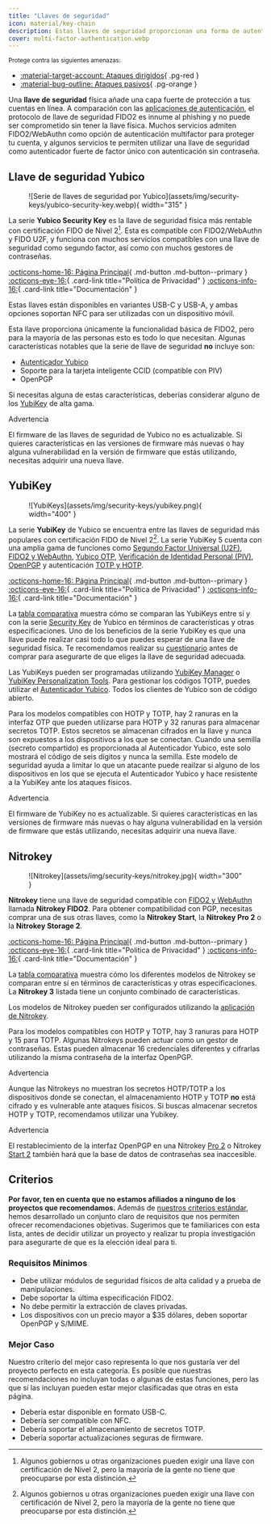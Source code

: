 ```yaml
---
title: "Llaves de seguridad"
icon: material/key-chain
description: Estas llaves de seguridad proporcionan una forma de autenticación inmune al phishing para las cuentas que lo admiten.
cover: multi-factor-authentication.webp
---
```


<small>Protege contra las siguientes amenazas:</small>

- [:material-target-account: Ataques dirigidos](basics/common-threats.md#attacks-against-specific-individuals){ .pg-red }
- [:material-bug-outline: Ataques pasivos](basics/common-threats.md#security-and-privacy){ .pg-orange }

Una **llave de seguridad** física añade una capa fuerte de protección a tus cuentas en línea. A comparación con las [aplicaciones de autenticación](multi-factor-authentication.md), el protocolo de llave de seguridad FIDO2 es innume al phishing y no puede ser comprometido sin tener la llave física. Muchos servicios admiten FIDO2/WebAuthn como opción de autenticación multifactor para proteger tu cuenta, y algunos servicios te permiten utilizar una llave de seguridad como autenticador fuerte de factor único con autenticación sin contraseña.

## Llave de seguridad Yubico

<div class="admonition recommendation" markdown>

<figure markdown="span">  ![Serie de llaves de seguridad por Yubico](assets/img/security-keys/yubico-security-key.webp){ width="315" }</figure>

La serie **Yubico Security Key** es la llave de seguridad física más rentable con certificación FIDO de Nivel 2[^1]. Esta es compatible con FIDO2/WebAuthn y FIDO U2F, y funciona con muchos servicios compatibles con una llave de seguridad como segundo factor, así como con muchos gestores de contraseñas.

[:octicons-home-16: Página Principal](https://yubico.com/products/security-key){ .md-button .md-button--primary }
[:octicons-eye-16:](https://yubico.com/support/terms-conditions/privacy-notice){ .card-link title="Política de Privacidad" }
[:octicons-info-16:](https://docs.yubico.com){ .card-link title="Documentación" }

</details>

</div>

Estas llaves están disponibles en variantes USB-C y USB-A, y ambas opciones soportan NFC para ser utilizadas con un dispositivo móvil.

Esta llave proporciona únicamente la funcionalidad básica de FIDO2, pero para la mayoría de las personas esto es todo lo que necesitan. Algunas características notables que la serie de llave de seguridad **no** incluye son:

- [Autenticador Yubico](https://yubico.com/products/yubico-authenticator)
- Soporte para la tarjeta inteligente CCID (compatible con PIV)
- OpenPGP

Si necesitas alguna de estas características, deberías considerar alguno de los [YubiKey](#yubikey) de alta gama.

<div class="admonition warning" markdown>
<p class="admonition-title">Advertencia</p>

El firmware de las llaves de seguridad de Yubico no es actualizable. Si quieres características en las versiones de firmware más nuevas o hay alguna vulnerabilidad en la versión de firmware que estás utilizando, necesitas adquirir una nueva llave.

</div>

## YubiKey

<div class="admonition recommendation" markdown>

<figure markdown="span">  ![YubiKeys](assets/img/security-keys/yubikey.png){ width="400" }</figure>

La serie **YubiKey** de Yubico se encuentra entre las llaves de seguridad más populares con certificación FIDO de Nivel 2[^1]. La serie YubiKey 5 cuenta con una amplia gama de funciones como [Segundo Factor Universal (U2F)](https://en.wikipedia.org/wiki/Universal_2nd_Factor), [FIDO2 y WebAuthn](basics/multi-factor-authentication.md#fido-fast-identity-online), [Yubico OTP](basics/multi-factor-authentication.md#yubico-otp), [Verificación de Identidad Personal (PIV)](https://developers.yubico.com/PIV), [OpenPGP](https://developers.yubico.com/PGP) y autenticación [TOTP y HOTP](https://developers.yubico.com/OATH).

[:octicons-home-16: Página Principal](https://yubico.com/products/yubikey-5-overview){ .md-button .md-button--primary }
[:octicons-eye-16:](https://yubico.com/support/terms-conditions/privacy-notice){ .card-link title="Política de Privacidad" }
[:octicons-info-16:](https://docs.yubico.com){ .card-link title="Documentación" }

</details>

</div>

La [tabla comparativa](https://yubico.com/store/compare) muestra cómo se comparan las YubiKeys entre sí y con la serie [Security Key](#yubico-security-key) de Yubico en términos de características y otras especificaciones. Uno de los beneficios de la serie YubiKey es que una llave puede realizar casi todo lo que puedes esperar de una llave de seguridad física. Te recomendamos realizar su [cuestionario](https://yubico.com/quiz) antes de comprar para asegurarte de que eliges la llave de seguridad adecuada.

Las YubiKeys pueden ser programadas utilizando [YubiKey Manager](https://yubico.com/support/download/yubikey-manager) o [YubiKey Personalization Tools](https://yubico.com/support/download/yubikey-personalization-tools). Para gestionar los códigos TOTP, puedes utilizar el [Autenticador Yubico](https://yubico.com/products/yubico-authenticator). Todos los clientes de Yubico son de código abierto.

Para los modelos compatibles con HOTP y TOTP, hay 2 ranuras en la interfaz OTP que pueden utilizarse para HOTP y 32 ranuras para almacenar secretos TOTP. Estos secretos se almacenan cifrados en la llave y nunca son expuestos a los dispositivos a los que se conectan. Cuando una semilla (secreto compartido) es proporcionada al Autenticador Yubico, este solo mostrará el código de seis dígitos y nunca la semilla. Este modelo de seguridad ayuda a limitar lo que un atacante puede reailzar si alguno de los dispositivos en los que se ejecuta el Autenticador Yubico y hace resistente a la YubiKey ante los ataques físicos.

<div class="admonition warning" markdown>
<p class="admonition-title">Advertencia</p>

El firmware de YubiKey no es actualizable. Si quieres características en las versiones de firmware más nuevas o hay alguna vulnerabilidad en la versión de firmware que estás utilizando, necesitas adquirir una nueva llave.

</div>

## Nitrokey

<div class="admonition recommendation" markdown>

<figure markdown="span">  ![Nitrokey](assets/img/security-keys/nitrokey.jpg){ width="300" }</figure>

**Nitrokey** tiene una llave de seguridad compatible con [FIDO2 y WebAuthn](basics/multi-factor-authentication.md#fido-fast-identity-online) llamada **Nitrokey FIDO2**. Para obtener compatibilidad con PGP, necesitas comprar una de sus otras llaves, como la **Nitrokey Start**, la **Nitrokey Pro 2** o la **Nitrokey Storage 2**.

[:octicons-home-16: Página Principal](https://nitrokey.com){ .md-button .md-button--primary }
[:octicons-eye-16:](https://nitrokey.com/data-privacy-policy){ .card-link title="Politica de Privacidad" }
[:octicons-info-16:](https://docs.nitrokey.com){ .card-link title="Documentación" }

</details>

</div>

La [tabla comparativa](https://nitrokey.com/products/nitrokeys) muestra cómo los diferentes modelos de Nitrokey se comparan entre sí en términos de características y otras especificaciones. La **Nitrokey 3** listada tiene un conjunto combinado de características.

Los modelos de Nitrokey pueden ser configurados utilizando la [aplicación de Nitrokey](https://nitrokey.com/download).

Para los modelos compatibles con HOTP y TOTP, hay 3 ranuras para HOTP y 15 para TOTP. Algunas Nitrokeys pueden actuar como un gestor de contraseñas. Estas pueden almacenar 16 credenciales diferentes y cifrarlas utilizando la misma contraseña de la interfaz OpenPGP.

<div class="admonition warning" markdown>
<p class="admonition-title">Advertencia</p>

Aunque las Nitrokeys no muestran los secretos HOTP/TOTP a los dispositivos donde se conectan, el almacenamiento HOTP y TOTP **no** está cifrado y es vulnerable ante ataques físicos. Si buscas almacenar secretos HOTP y TOTP, recomendamos utilizar una Yubikey.

</div>

<div class="admonition warning" markdown>
<p class="admonition-title">Advertencia</p>

El restablecimiento de la interfaz OpenPGP en una Nitrokey [Pro 2](https://docs.nitrokey.com/nitrokeys/pro/factory-reset) o Nitrokey [Start 2](https://docs.nitrokey.com/nitrokeys/storage/factory-reset) también hará que la base de datos de contraseñas sea inaccesible.

</div>

## Criterios

**Por favor, ten en cuenta que no estamos afiliados a ninguno de los proyectos que recomendamos.** Además de [nuestros criterios estándar](about/criteria.md), hemos desarrollado un conjunto claro de requisitos que nos permiten ofrecer recomendaciones objetivas. Sugerimos que te familiarices con esta lista, antes de decidir utilizar un proyecto y realizar tu propia investigación para asegurarte de que es la elección ideal para ti.

### Requisitos Mínimos

- Debe utilizar módulos de seguridad físicos de alta calidad y a prueba de manipulaciones.
- Debe soportar la última especificación FIDO2.
- No debe permitir la extracción de claves privadas.
- Los dispositivos con un precio mayor a $35 dólares, deben soportar OpenPGP y S/MIME.

### Mejor Caso

Nuestro criterio del mejor caso representa lo que nos gustaría ver del proyecto perfecto en esta categoría. Es posible que nuestras recomendaciones no incluyan todas o algunas de estas funciones, pero las que sí las incluyan pueden estar mejor clasificadas que otras en esta página.

- Debería estar disponible en formato USB-C.
- Debería ser compatible con NFC.
- Debería soportar el almacenamiento de secretos TOTP.
- Debería soportar actualizaciones seguras de firmware.

[^1]: Algunos gobiernos u otras organizaciones pueden exigir una llave con certificación de Nivel 2, pero la mayoría de la gente no tiene que preocuparse por esta distinción.

